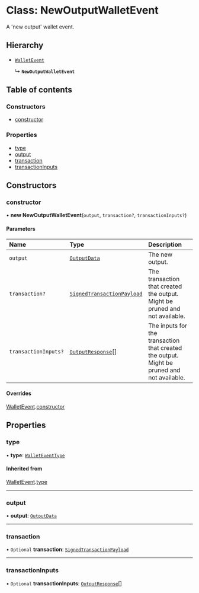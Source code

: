# Class: NewOutputWalletEvent

A 'new output' wallet event.

## Hierarchy

- [`WalletEvent`](WalletEvent.md)

  ↳ **`NewOutputWalletEvent`**

## Table of contents

### Constructors

- [constructor](NewOutputWalletEvent.md#constructor)

### Properties

- [type](NewOutputWalletEvent.md#type)
- [output](NewOutputWalletEvent.md#output)
- [transaction](NewOutputWalletEvent.md#transaction)
- [transactionInputs](NewOutputWalletEvent.md#transactioninputs)

## Constructors

### constructor

• **new NewOutputWalletEvent**(`output`, `transaction?`, `transactionInputs?`)

#### Parameters

| Name | Type | Description |
| :------ | :------ | :------ |
| `output` | [`OutputData`](OutputData.md) | The new output. |
| `transaction?` | [`SignedTransactionPayload`](SignedTransactionPayload.md) | The transaction that created the output. Might be pruned and not available. |
| `transactionInputs?` | [`OutputResponse`](OutputResponse.md)[] | The inputs for the transaction that created the output. Might be pruned and not available. |

#### Overrides

[WalletEvent](WalletEvent.md).[constructor](WalletEvent.md#constructor)

## Properties

### type

• **type**: [`WalletEventType`](../enums/WalletEventType.md)

#### Inherited from

[WalletEvent](WalletEvent.md).[type](WalletEvent.md#type)

___

### output

• **output**: [`OutputData`](OutputData.md)

___

### transaction

• `Optional` **transaction**: [`SignedTransactionPayload`](SignedTransactionPayload.md)

___

### transactionInputs

• `Optional` **transactionInputs**: [`OutputResponse`](OutputResponse.md)[]

